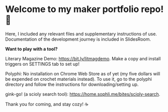 # Welcome to my maker portfolio repo! 👋

Here, I included any relevant files and supplementary instructions of use. Documentation of the development journey is included in SlidesRoom.

**Want to play with a tool?**

Literary Magazine Demo: https://bit.ly/litmagdemo. Make a copy and install triggers on SETTINGS tab to set up!

Polyphi: No installation on Chrome Web Store as of yet (my five dollars will be expended on crochet materials instead). To use it, go to the polyphi directory and follow the instructions for downloading/setting up.

gink-go! (a scioly search tool): https://home.sophli.me/bites/scioly-search.

Thank you for coming, and stay cozy! ☕

